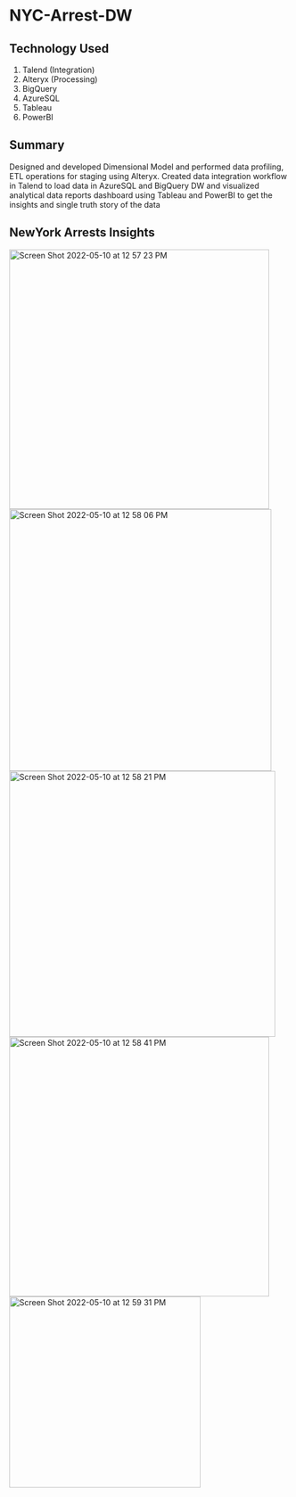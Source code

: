 # NYC-Arrest-DW

## Technology Used
1. Talend (Integration)
2. Alteryx (Processing)
3. BigQuery
4. AzureSQL
5. Tableau
6. PowerBI


## Summary
Designed and developed Dimensional Model and performed data profiling, ETL operations for staging using Alteryx. Created data integration workflow in Talend to load data in AzureSQL and BigQuery DW and visualized analytical data reports dashboard using Tableau and PowerBI to get the insights and single truth story of the data

## NewYork Arrests Insights

<img width="466" alt="Screen Shot 2022-05-10 at 12 57 23 PM" src="https://user-images.githubusercontent.com/71927468/167682528-7be3181f-ac39-4b2c-951a-b032efa414b1.png">

<img width="470" alt="Screen Shot 2022-05-10 at 12 58 06 PM" src="https://user-images.githubusercontent.com/71927468/167682655-74e3c982-ff50-47d5-95d7-b00541f1944f.png">

<img width="477" alt="Screen Shot 2022-05-10 at 12 58 21 PM" src="https://user-images.githubusercontent.com/71927468/167682690-d8ee1345-cb77-47b6-b35b-9f632726da26.png">

<img width="466" alt="Screen Shot 2022-05-10 at 12 58 41 PM" src="https://user-images.githubusercontent.com/71927468/167682742-7928e0f7-44fa-4cd1-9cab-bbcbb01e0648.png">

<img width="343" alt="Screen Shot 2022-05-10 at 12 59 31 PM" src="https://user-images.githubusercontent.com/71927468/167682896-fe318c40-d37c-45ab-87b7-220a96e69b90.png">
